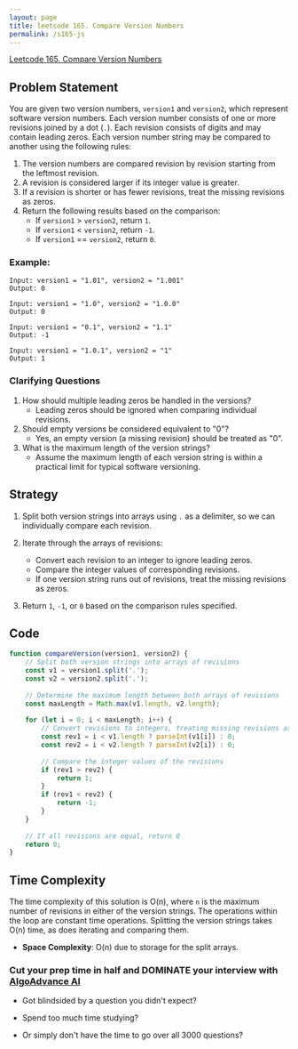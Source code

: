 ```yaml
---
layout: page
title: leetcode 165. Compare Version Numbers
permalink: /s165-js
---
```

[Leetcode 165. Compare Version Numbers](https://algoadvance.github.io/algoadvance/l165)
## Problem Statement

You are given two version numbers, `version1` and `version2`, which represent software version numbers. Each version number consists of one or more revisions joined by a dot (`.`). Each revision consists of digits and may contain leading zeros. Each version number string may be compared to another using the following rules:

1. The version numbers are compared revision by revision starting from the leftmost revision.
2. A revision is considered larger if its integer value is greater.
3. If a revision is shorter or has fewer revisions, treat the missing revisions as zeros.
4. Return the following results based on the comparison:
   - If `version1` > `version2`, return `1`.
   - If `version1` < `version2`, return `-1`.
   - If `version1` == `version2`, return `0`.

### Example:
```
Input: version1 = "1.01", version2 = "1.001"
Output: 0

Input: version1 = "1.0", version2 = "1.0.0"
Output: 0

Input: version1 = "0.1", version2 = "1.1"
Output: -1

Input: version1 = "1.0.1", version2 = "1"
Output: 1
```

### Clarifying Questions
1. How should multiple leading zeros be handled in the versions?
   - Leading zeros should be ignored when comparing individual revisions.
2. Should empty versions be considered equivalent to "0"?
   - Yes, an empty version (a missing revision) should be treated as "0".
3. What is the maximum length of the version strings?
   - Assume the maximum length of each version string is within a practical limit for typical software versioning.

## Strategy

1. Split both version strings into arrays using `.` as a delimiter, so we can individually compare each revision.
2. Iterate through the arrays of revisions:
   - Convert each revision to an integer to ignore leading zeros.
   - Compare the integer values of corresponding revisions.
   - If one version string runs out of revisions, treat the missing revisions as zeros.

3. Return `1`, `-1`, or `0` based on the comparison rules specified.

## Code
```javascript
function compareVersion(version1, version2) {
    // Split both version strings into arrays of revisions
    const v1 = version1.split('.');
    const v2 = version2.split('.');
    
    // Determine the maximum length between both arrays of revisions
    const maxLength = Math.max(v1.length, v2.length);
    
    for (let i = 0; i < maxLength; i++) {
        // Convert revisions to integers, treating missing revisions as 0
        const rev1 = i < v1.length ? parseInt(v1[i]) : 0;
        const rev2 = i < v2.length ? parseInt(v2[i]) : 0;
        
        // Compare the integer values of the revisions
        if (rev1 > rev2) {
            return 1;
        }
        if (rev1 < rev2) {
            return -1;
        }
    }
    
    // If all revisions are equal, return 0
    return 0;
}
```

## Time Complexity
The time complexity of this solution is O(n), where `n` is the maximum number of revisions in either of the version strings. The operations within the loop are constant time operations. Splitting the version strings takes O(n) time, as does iterating and comparing them.

- **Space Complexity**: O(n) due to storage for the split arrays.


### Cut your prep time in half and DOMINATE your interview with [AlgoAdvance AI](https://algoAdvance.com)

- Got blindsided by a question you didn't expect?

- Spend too much time studying?

- Or simply don't have the time to go over all 3000 questions?

